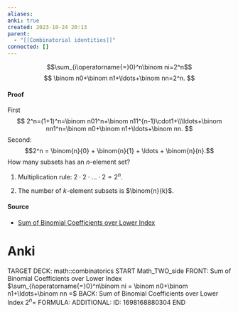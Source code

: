 ```yaml
---
aliases: 
anki: true
created: 2023-10-24 20:13
parent:
  - "[[Combinatorial identities]]"
connected: []
---
```


$$\sum_{i\operatorname{=}0}^n\binom ni=2^n$$
$$
\binom n0+\binom n1+\ldots+\binom nn=2^n.
$$
#### Proof
First
$$
2^n=(1+1)^n=\binom n01^n+\binom n11^{n-1}\cdot1+\\\ldots+\binom nn1^n=\binom n0+\binom n1+\ldots+\binom nn.
$$
Second:
$$2^n = \binom{n}{0} + \binom{n}{1} + \ldots + \binom{n}{n}.$$ 
How many subsets has an $n$-element set?

1) Multiplication rule: $2 \cdot 2 \cdot \ldots \cdot 2 = 2^n$.

2) The number of $k$-element subsets is $\binom{n}{k}$.

#### Source
- [Sum of Binomial Coefficients over Lower Index](https://proofwiki.org/wiki/Sum_of_Binomial_Coefficients_over_Lower_Index "Sum of Binomial Coefficients over Lower Index")


# Anki
TARGET DECK: math::combinatorics
START
Math_TWO_side
FRONT: Sum of Binomial Coefficients over Lower Index $\sum_{i\operatorname{=}0}^n\binom ni = \binom n0+\binom n1+\ldots+\binom nn =$
BACK: Sum of Binomial Coefficients over Lower Index $2^n =$
FORMULA:
ADDITIONAL:
ID: 1698168880304
END











